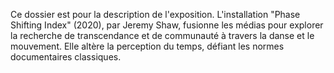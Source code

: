 Ce dossier est pour la description de l'exposition. 
L'installation "Phase Shifting Index" (2020), par Jeremy Shaw, fusionne les médias pour explorer la recherche de transcendance et de communauté à travers la danse et le mouvement. Elle altère la perception du temps, défiant les normes documentaires classiques.
